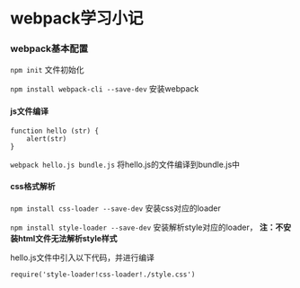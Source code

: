 # webpack学习小记

### webpack基本配置
``` npm init ``` 文件初始化

``` npm install webpack-cli --save-dev ``` 安装webpack

#### js文件编译
``` 
function hello (str) {
    alert(str)
}
```
``` webpack hello.js bundle.js ``` 将hello.js的文件编译到bundle.js中

#### css格式解析
``` npm install css-loader --save-dev ``` 安装css对应的loader

``` npm install style-loader --save-dev ``` 安装解析style对应的loader， **注：不安装html文件无法解析style样式**

hello.js文件中引入以下代码，并进行编译
``` 
require('style-loader!css-loader!./style.css') 
```
